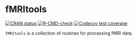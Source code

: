 
<!-- README.md is generated from README.Rmd. Please edit that file -->

# fMRItools

<!-- badges: start -->

[![CRAN
status](https://www.r-pkg.org/badges/version/fMRItools)](https://cran.r-project.org/package=fMRItools)
[![R-CMD-check](https://github.com/mandymejia/fMRItools/actions/workflows/R-CMD-check.yaml/badge.svg)](https://github.com/mandymejia/fMRItools/actions/workflows/R-CMD-check.yaml)
[![Codecov test
coverage](https://codecov.io/gh/mandymejia/fMRItools/branch/main/graph/badge.svg)](https://app.codecov.io/gh/mandymejia/fMRItools?branch=main)
<!-- badges: end -->

`fMRItools` is a collection of routines for processing fMRI data.
